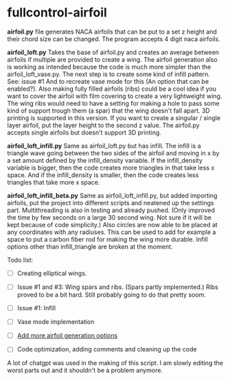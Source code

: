# fullcontrol-airfoil

**airfoil.py** file generates NACA airfoils that can be put to a set z height and their chord size can be changed. The program accepts 4 digit naca airfoils.

**airfoil_loft.py** Takes the base of airfoil.py and creates an average between airfoils if multiple are provided to create a wing. The airfoil generation also is working as intended because the code is much more simpler than the airfoil_loft_vase.py. The next step is to create some kind of infill pattern. See: issue #1 And to recreate vase mode for this (An option that can be enabled?). Also making fully filled airfoils (ribs) could be a cool idea if you want to cover the airfoil with film covering to create a very lightweight wing. The wing ribs would need to have a setting for making a hole to pass some kind of support trough them (a spar) that the wing doesn't fall apart. 3D printing is supported in this version. If you want to create a singular / single layer airfoil, put the layer height to the second z value. The airfoil.py accepts single airfoils but doesn't support 3D printing.

**airfoil_loft_infill.py** Same as airfoil_loft.py but has infill. The infill is a triangle wave going between the two sides of the airfoil and moving in x by a set amount defined by the infill_density variable. If the infill_density variable is bigger, then the code creates more triangles in that take less x space. And if the infill_density is smaller, then the code creates less triangles that take more x space.

**airfoil_loft_infill_beta.py** Same as airfoil_loft_infill.py, but added importing airfoils, put the project into different scripts and neatened up the settings part. Multithreading is also in testing and already pushed. (Only improved the time by few seconds on a large 30 second wing. Not sure if it will be kept because of code simplicity.) Also circles are now able to be placed at any coordinates with any radiuses. This can be used to add for example a space to put a carbon fiber rod for making the wing more durable. Infill options other than infill_triangle are broken at the moment.

Todo list:
- [ ] Creating elliptical wings.
- [ ] Issue #1 and #3: Wing spars and ribs. (Spars partly implemented.) Ribs proved to be a bit hard. Still probably going to do that pretty soom.
- [ ] Issue #1: Infill
- [ ] Vase mode implementation
- [ ] [Add more airfoil generation options](https://en.m.wikipedia.org/wiki/NACA_airfoil)
- [ ] Code optimization, adding comments and cleaning up the code




A lot of chatgpt was used in the making of this script. I am slowly editing the worst parts out and it shouldn't be a problem anymore.
